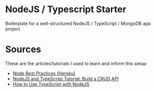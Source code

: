 # NodeJS / Typescript Starter 

Boilerplate for a well-structured NodeJS / TypeScript / MongoDB app project



# Sources 

These are the articles/tutorials I used to learn and inform this setup: 

* [Node Best Practices (Heroku)](https://devcenter.heroku.com/articles/node-best-practices)
* [NodeJS and TypeScript Tutorial: Build a CRUD API](https://auth0.com/blog/node-js-and-typescript-tutorial-build-a-crud-api/)
* [How to Use TypeScript with NodeJS](https://www.section.io/engineering-education/how-to-use-typescript-with-nodejs/)
